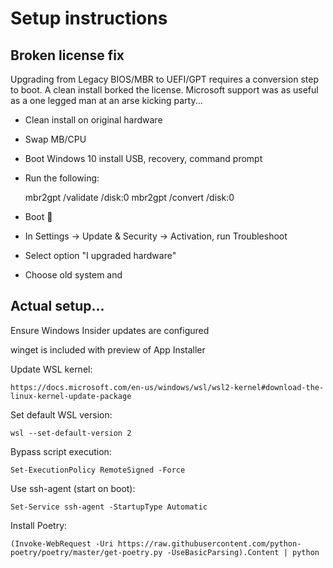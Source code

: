 # Setup instructions

## Broken license fix

Upgrading from Legacy BIOS/MBR to UEFI/GPT requires a conversion step to boot. A clean install borked the license. Microsoft support was as useful as a one legged man at an arse kicking party...

* Clean install on original hardware
* Swap MB/CPU
* Boot Windows 10 install USB, recovery, command prompt
* Run the following:
    
    mbr2gpt /validate /disk:0
    mbr2gpt /convert /disk:0

* Boot 🤞
* In Settings → Update & Security → Activation, run Troubleshoot
* Select option "I upgraded hardware"
* Choose old system and 

## Actual setup...

Ensure Windows Insider updates are configured

winget is included with preview of App Installer

Update WSL kernel:

    https://docs.microsoft.com/en-us/windows/wsl/wsl2-kernel#download-the-linux-kernel-update-package

Set default WSL version:
    
    wsl --set-default-version 2
Bypass script execution:
    
    Set-ExecutionPolicy RemoteSigned -Force
Use ssh-agent (start on boot):
    
    Set-Service ssh-agent -StartupType Automatic
Install Poetry:
    
    (Invoke-WebRequest -Uri https://raw.githubusercontent.com/python-poetry/poetry/master/get-poetry.py -UseBasicParsing).Content | python
